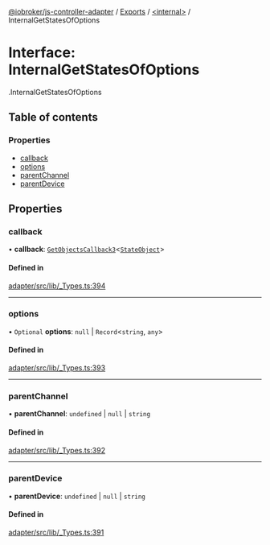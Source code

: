 [@iobroker/js-controller-adapter](../README.md) / [Exports](../modules.md) / [<internal\>](../modules/internal_.md) / InternalGetStatesOfOptions

# Interface: InternalGetStatesOfOptions

[<internal>](../modules/internal_.md).InternalGetStatesOfOptions

## Table of contents

### Properties

- [callback](internal_.InternalGetStatesOfOptions.md#callback)
- [options](internal_.InternalGetStatesOfOptions.md#options)
- [parentChannel](internal_.InternalGetStatesOfOptions.md#parentchannel)
- [parentDevice](internal_.InternalGetStatesOfOptions.md#parentdevice)

## Properties

### callback

• **callback**: [`GetObjectsCallback3`](../modules/internal_.md#getobjectscallback3)<[`StateObject`](internal_.StateObject.md)\>

#### Defined in

[adapter/src/lib/_Types.ts:394](https://github.com/ioBroker/ioBroker.js-controller/blob/efa3e809/packages/adapter/src/lib/_Types.ts#L394)

___

### options

• `Optional` **options**: ``null`` \| `Record`<`string`, `any`\>

#### Defined in

[adapter/src/lib/_Types.ts:393](https://github.com/ioBroker/ioBroker.js-controller/blob/efa3e809/packages/adapter/src/lib/_Types.ts#L393)

___

### parentChannel

• **parentChannel**: `undefined` \| ``null`` \| `string`

#### Defined in

[adapter/src/lib/_Types.ts:392](https://github.com/ioBroker/ioBroker.js-controller/blob/efa3e809/packages/adapter/src/lib/_Types.ts#L392)

___

### parentDevice

• **parentDevice**: `undefined` \| ``null`` \| `string`

#### Defined in

[adapter/src/lib/_Types.ts:391](https://github.com/ioBroker/ioBroker.js-controller/blob/efa3e809/packages/adapter/src/lib/_Types.ts#L391)
